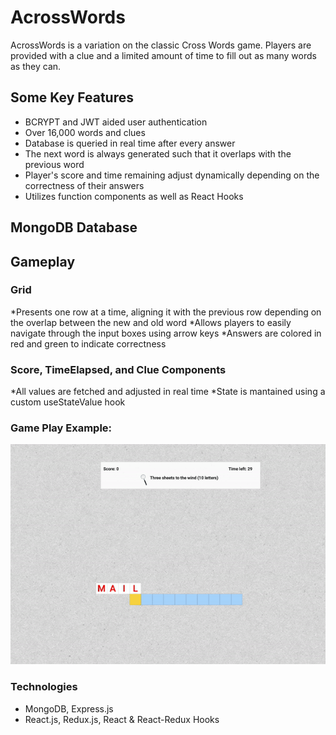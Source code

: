 # AcrossWords
AcrossWords is a variation on the classic Cross Words game. Players are provided with a clue and a limited amount of time to fill out as many words as they can.

## Some Key Features
* BCRYPT and JWT aided user authentication
* Over 16,000 words and clues
* Database is queried in real time after every answer
* The next word is always generated such that it overlaps with the previous word 
* Player's score and time remaining adjust dynamically depending on the correctness of their answers
* Utilizes function components as well as React Hooks

## MongoDB Database
<!-- use ### for subsections within the MongoDB Databse section -->
## Gameplay 

### Grid
*Presents one row at a time, aligning it with the previous row depending on the overlap between the new and old word
*Allows players to easily navigate through the input boxes using arrow keys
*Answers are colored in red and green to indicate correctness 

### Score, TimeElapsed, and Clue Components
*All values are fetched and adjusted in real time
*State is mantained using a custom useStateValue hook

<!-- if you want to add a gif, use the format below -->
<!-- ![name_of_gif](source of gif) -->
<!-- I added an images folder, add the gifs there. -->
<!-- example: -->
### Game Play Example: 
![game_play_gif](frontend/images/game_play_gif.gif)

### Technologies 

* MongoDB, Express.js
* React.js, Redux.js, React & React-Redux Hooks 
